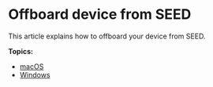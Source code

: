 # Offboard device from SEED

This article explains how to offboard your device from SEED.

**Topics:**
- [macOS](offboard-device/mac-os)
- [Windows](offboard-device/windows)
